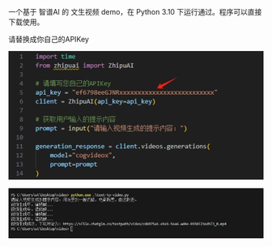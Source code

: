 一个基于 智谱AI 的 文生视频 demo，在 Python 3.10 下运行通过。程序可以直接下载使用。

请替换成你自己的APIKey

![image text](https://github.com/wshze/cogvideox/blob/main/1629.png "image")

![image text](https://github.com/wshze/cogvideox/blob/main/40822085809.png "image")

